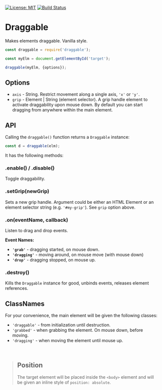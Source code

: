 [![License: MIT](https://img.shields.io/badge/License-MIT-blue.svg)](https://opensource.org/licenses/MIT)
[![Build Status](https://travis-ci.org/taitulism/draggable.svg?branch=master)](https://travis-ci.org/taitulism/draggable)

Draggable
=========
Makes elements draggable. Vanilla style.

```js
const draggable = require('draggable');

const myElm = document.getElementById('target');

draggable(myElm, {options});
```

## Options

* `axis` - String. Restrict movement along a single axis, `'x'` or `'y'`.
* `grip` - Element | String (element selector). A grip handle element to activate draggability upon mouse down. By default you can start dragging from anywhere within the main element.

## API
Calling the `draggable()` function returns a `Draggable` instance: 
```js
const d = draggable(elm);
```
It has the following methods:

### **.enable() / .disable()**
Toggle draggability.

### **.setGrip(newGrip)**
Sets a new grip handle. Argument could be either an HTML Element or an element selector string (e.g. `'#my-grip'`). See `grip` option above.

### **.on(eventName, callback)**
Listen to drag and drop events.

**Event Names:**
* **`'grab'`** - dragging started, on mouse down.
* **`'dragging'`** - moving around, on mouse move (with mouse down)
* **`'drop'`** - dragging stopped, on mouse up.

### **.destroy()**
Kills the `Draggable` instance for good, unbinds events, releases element references.


## ClassNames
For your convenience, the main element will be given the following classes:
* `'draggable'` - from initialization until destruction.
* `'grabbed'` - when grabbing the element. On mouse down, before moving.
* `'dragging'` - when moving the element until mouse up.

&nbsp;

>## Position
>The target element will be placed inside the `<body>` element and will be given an inline style of `position: absolute`.
